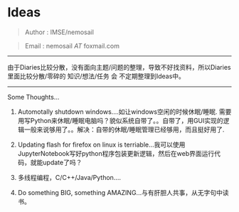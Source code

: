 # Ideas

> Author   : IMSE/nemosail

> Email    : nemosail _AT_ foxmail.com

---
由于Diaries比较分散，没有面向主题/问题的整理，导致不好找资料，所以Diaries里面比较分散/零碎的 知识/想法/任务 会 不定期整理到Ideas中。

---
Some Thoughts...

1. Automotally shutdown windows....如让windows空闲的时候休眠/睡眠. 需要用写Python来休眠/睡眠电脑吗？貌似系统自带了。。自带了，用GUI实现的逻辑一般来说够用了。。解决：自带的休眠/睡眠管理已经够用，而且挺好用了.

2. Updating flash for firefox on linux is terriable...我可以使用JupyterNotebook写好python程序包装更新逻辑，然后在web界面运行代码，就能update了吗？

3. 多线程编程，C/C++/Java/Python....

4. Do something BIG, something AMAZING...与有肝胆人共事，从无字句中读书。

